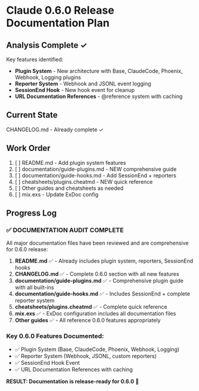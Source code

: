 # Claude 0.6.0 Release Documentation Plan

## Analysis Complete ✓

Key features identified:
- **Plugin System** - New architecture with Base, ClaudeCode, Phoenix, Webhook, Logging plugins
- **Reporter System** - Webhook and JSONL event logging  
- **SessionEnd Hook** - New hook event for cleanup
- **URL Documentation References** - @reference system with caching

## Current State

CHANGELOG.md - Already complete ✓

## Work Order

1. [ ] README.md - Add plugin system features
2. [ ] documentation/guide-plugins.md - NEW comprehensive guide  
3. [ ] documentation/guide-hooks.md - Add SessionEnd + reporters
4. [ ] cheatsheets/plugins.cheatmd - NEW quick reference
5. [ ] Other guides and cheatsheets as needed
6. [ ] mix.exs - Update ExDoc config

## Progress Log

### ✅ DOCUMENTATION AUDIT COMPLETE

All major documentation files have been reviewed and are comprehensive for 0.6.0 release:

1. **README.md** ✅ - Already includes plugin system, reporters, SessionEnd hooks
2. **CHANGELOG.md** ✅ - Complete 0.6.0 section with all new features
3. **documentation/guide-plugins.md** ✅ - Comprehensive plugin guide with all built-ins
4. **documentation/guide-hooks.md** ✅ - Includes SessionEnd + complete reporter system
5. **cheatsheets/plugins.cheatmd** ✅ - Complete quick reference
6. **mix.exs** ✅ - ExDoc configuration includes all documentation files
7. **Other guides** ✅ - All reference 0.6.0 features appropriately

### Key 0.6.0 Features Documented:
- ✅ Plugin System (Base, ClaudeCode, Phoenix, Webhook, Logging)
- ✅ Reporter System (Webhook, JSONL, custom reporters)  
- ✅ SessionEnd Hook Event
- ✅ URL Documentation References with caching

**RESULT: Documentation is release-ready for 0.6.0** 🚀